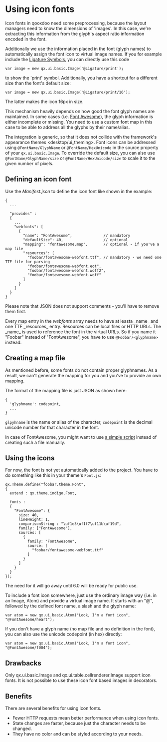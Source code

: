 Using icon fonts
================

Icon fonts in qooxdoo need some preprocessing, because the layout managers need
to know the dimensions of 'images'. In this case, we're extracting this
information from the glyph's aspect ratio information encoded in the font.

Additionally we use the information placed in the font (glyph names) to
automatically assign the font icon to virtual image names. If you for example
include the [Ligature Symbols](http://kudakurage.com/ligature_symbols/), you can
directly use this code

    var image = new qx.ui.basic.Image('@Ligature/print');

to show the 'print' symbol. Additionally, you have a shortcut for a different
size than the font's default size:

    var image = new qx.ui.basic.Image('@Ligature/print/16');

The latter makes the icon 16px in size.

This mechanism heavily depends on how good the font glyph names are maintained.
In some cases (i.e. [Font Awesome](http://fontawesome.io/icons/)), the glyph
information is either incomplete or missing. You need to use a custom font map
in this case to be able to address all the glyphs by their name/alias.

The integration is generic, so that it does not collide with the framework's
appearance themes \<desktop/ui\_theming\>. Font icons can be addressed using
`@FontName/GlyphName` or `@FontName/HexUnicode` in the source property of your
`qx.ui.basic.Image`. To override the default size, you can also use
`@FontName/GlyphName/size` or `@FontName/HexUnicode/size` to scale it to the
given number of pixels.

Defining an icon font
---------------------

Use the *Manifest.json* to define the icon font like shown in the example:

    {
      ...

      "provides" : 
      {
        ...
        "webfonts": [
          {
            "name": "FontAwesome",              // mandatory
            "defaultSize": 40,                  // optional
            "mapping": "fontawesome.map",       // optional - if you've a map file
            "resources": [
              "foobar/fontawesome-webfont.ttf", // mandatory - we need one TTF file for parsing
              "foobar/fontawesome-webfont.eot",
              "foobar/fontawesome-webfont.woff2",
              "foobar/fontawesome-webfont.woff"
            ]
          }
        ]
      }
    }

Please note that JSON does not support comments - you'll have to remove them first.

Every map entry in the *webfonts* array needs to have at leasta \_name\_ and one
TTF \_resources\_ entry. Resources can be local files or HTTP URLs. The \_name\_
is used to reference the font in the virtual URLs. So if you name it "Foobar"
instead of "FontAwesome", you have to use `@Foobar/<glyphname>` instead.

Creating a map file
-------------------

As mentioned before, some fonts do not contain proper glyphnames. As a result,
we can't generate the mapping for you and you've to provide an own mapping.

The format of the mapping file is just JSON as shown here:

    {
      'glyphname': codepoint,
      ...
    }

`glpyhname` is the name or alias of the character, `codepoint` is the decimal
unicode number for that character in the font.

In case of FontAwesome, you might want to use [a simple
script](https://gist.github.com/cajus/b00bbeb629013fb73a1bd8431e88c18a) instead
of creating such a file manually.

Using the icons
---------------

For now, the font is not yet automatically added to the project. You have to do
something like this in your theme's `Font.js`:

    qx.Theme.define("foobar.theme.Font",
    {
      extend : qx.theme.indigo.Font,

      fonts :
      {
        "FontAwesome": {
          size: 40,
          lineHeight: 1,
          comparisonString : "\uf1e3\uf1f7\uf11b\uf19d",
          family: ["FontAwesome"],
          sources: [
            {
              family: "FontAwesome",
              source: [
                "foobar/fontawesome-webfont.ttf"
              ]
            }
          ]
        }
      }
    });

The need for it will go away until 6.0 will be ready for public use.

To include a font icon somewhere, just use the ordinary image way (i.e. in an
Image, Atom) and provide a virtual image name. It starts with an
"@", followed by the defined font name, a slash and the glyph
name:

    var atom = new qx.ui.basic.Atom("Look, I'm a font icon", "@FontAwesome/heart");

If you don't have a glyph name (no map file and no definition in the font), you can also use the unicode codepoint (in hex) directly:

    var atom = new qx.ui.basic.Atom("Look, I'm a font icon", "@FontAwesome/f004");

Drawbacks
---------

Only qx.ui.basic.Image and qx.ui.table.cellrenderer.Image support icon fonts. It
is not possible to use these icon font based images in decorators.

Benefits
--------

There are several benefits for using icon fonts.

-   Fewer HTTP requests mean better performance when using icon fonts.
-   State changes are faster, because just the character needs to be changed.
-   They have no color and can be styled according to your needs.

